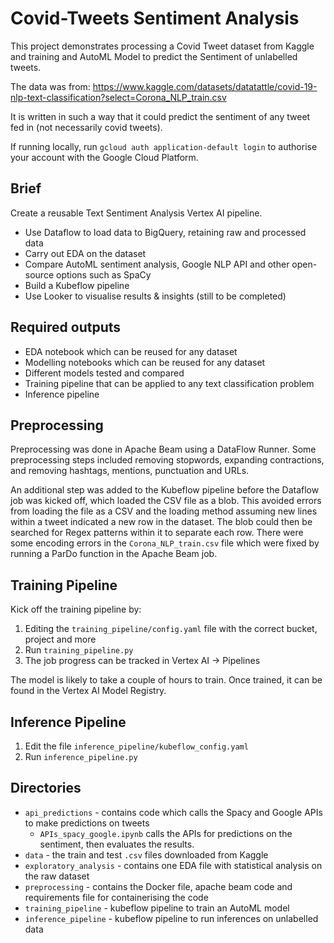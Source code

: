 # Covid-Tweets Sentiment Analysis

This project demonstrates processing a Covid Tweet dataset from Kaggle and training and AutoML Model to predict the Sentiment of unlabelled tweets. 

The data was from: https://www.kaggle.com/datasets/datatattle/covid-19-nlp-text-classification?select=Corona_NLP_train.csv 

It is written in such a way that it could predict the sentiment of any tweet fed in (not necessarily covid tweets). 

If running locally, run `gcloud auth application-default login` to authorise your account with the Google Cloud Platform. 

## Brief

Create a reusable Text Sentiment Analysis Vertex AI pipeline. 

- Use Dataflow to load data to BigQuery, retaining raw and processed data
- Carry out EDA on the dataset
- Compare AutoML sentiment analysis, Google NLP API and other open-source options such as SpaCy
- Build a Kubeflow pipeline
- Use Looker to visualise results & insights (still to be completed)

## Required outputs

- EDA notebook which can be reused for any dataset
- Modelling notebooks which can be reused for any dataset
- Different models tested and compared
- Training pipeline that can be applied to any text classification problem
- Inference pipeline

## Preprocessing

Preprocessing was done in Apache Beam using a DataFlow Runner. Some preprocessing steps included removing stopwords, expanding contractions, and removing hashtags, mentions, punctuation and URLs. 

An additional step was added to the Kubeflow pipeline before the Dataflow job was kicked off, which loaded the CSV file as a blob. This avoided errors from loading the file as a CSV and the loading method assuming new lines within a tweet indicated a new row in the dataset. The blob could then be searched for Regex patterns within it to separate each row. There were some encoding errors in the `Corona_NLP_train.csv` file which were fixed by running a ParDo function in the Apache Beam job. 

## Training Pipeline

Kick off the training pipeline by:
1. Editing the `training_pipeline/config.yaml` file with the correct bucket, project and more
2. Run `training_pipeline.py`
3. The job progress can be tracked in Vertex AI -> Pipelines

The model is likely to take a couple of hours to train. Once trained, it can be found in the Vertex AI Model Registry. 

## Inference Pipeline

1. Edit the file `inference_pipeline/kubeflow_config.yaml`
2. Run `inference_pipeline.py`

## Directories

- `api_predictions` - contains code which calls the Spacy and Google APIs to make predictions on tweets
    - `APIs_spacy_google.ipynb` calls the APIs for predictions on the sentiment, then evaluates the results.
- `data` - the train and test `.csv` files downloaded from Kaggle
- `exploratory_analysis` - contains one EDA file with statistical analysis on the raw dataset
- `preprocessing` - contains the Docker file, apache beam code and requirements file for containerising the code
- `training_pipeline` - kubeflow pipeline to train an AutoML model
- `inference_pipeline` - kubeflow pipeline to run inferences on unlabelled data


